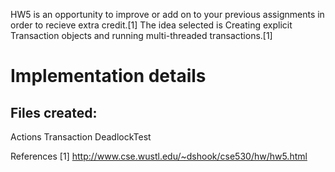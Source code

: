 HW5 is an opportunity to improve or add on to your previous assignments in order to recieve extra credit.[1]
The idea selected is Creating explicit Transaction objects and running multi-threaded transactions.[1]


# Implementation details

## Files created:
Actions
Transaction
DeadlockTest


References
[1] http://www.cse.wustl.edu/~dshook/cse530/hw/hw5.html

